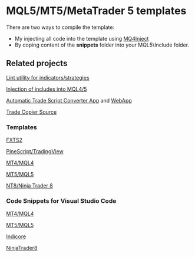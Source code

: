# MQL5/MT5/MetaTrader 5 templates

There are two ways to compile the template:

- My injecting all code into the template using [MQ4Inject](https://github.com/sibvic/MQ4Inject)
- By coping content of the **snippets** folder into your MQL5\Include folder.

## Related projects

[Lint utility for indicators/strategies](https://github.com/sibvic/fxlint)

[Injection of includes into MQL4/5](https://github.com/sibvic/MQ4Inject)

[Automatic Trade Script Converter App](https://www.microsoft.com/en-us/p/pinescript-converter/9mwmkf7bmqgn?activetab=pivot:overviewtab) and [WebApp](https://convert.profitrobots.com)

[Trade Copier Source](https://github.com/sibvic/trade_copier)

### Templates

[FXTS2][def]

[PineScript/TradingView](https://github.com/sibvic/pinescript-templates)

[MT4/MQL4](https://github.com/sibvic/mq4-templates)

[MT5/MQL5](https://github.com/sibvic/mq5-templates)

[NT8/Ninja Trader 8](https://github.com/sibvic/nt8-templates)

### Code Snippets for Visual Studio Code

[MT4/MQL4](https://github.com/sibvic/vsc-mq4-snippets)

[MT5/MQL5](https://github.com/sibvic/vsc-mq5-snippets)

[Indicore](https://github.com/sibvic/vsc-indicore)

[NinjaTrader8](https://github.com/sibvic/vsc-nt8-snippets)

[def]: https://github.com/sibvic/fxts2-templates
